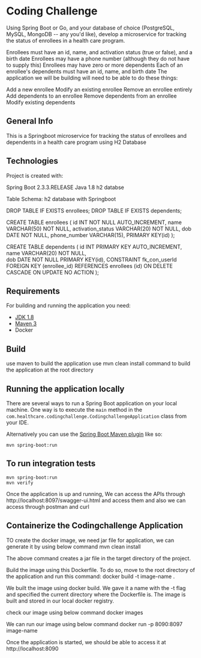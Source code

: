 # Coding Challenge
Using Spring Boot or Go, and your database of choice (PostgreSQL, MySQL, MongoDB -- any you'd like), develop a microservice for tracking the status of enrollees in a health care program.

Enrollees must have an id, name, and activation status (true or false), and a birth date
Enrollees may have a phone number (although they do not have to supply this)
Enrollees may have zero or more dependents
Each of an enrollee's dependents must have an id, name, and birth date
The application we will be building will need to be able to do these things:

Add a new enrollee
Modify an existing enrollee
Remove an enrollee entirely
Add dependents to an enrollee
Remove dependents from an enrollee
Modify existing dependents

## General Info
This is a Springboot microservice for tracking the status of enrollees and dependents in a health care program using H2 Database

## Technologies
Project is created with:

Spring Boot 2.3.3.RELEASE
Java 1.8
h2 databse

Table Schema:
h2 database with Springboot

DROP TABLE IF EXISTS enrollees;
DROP TABLE IF EXISTS dependents;

CREATE TABLE enrollees ( 
   id INT NOT NULL AUTO_INCREMENT, 
   name VARCHAR(50) NOT NULL, 
   activation_status VARCHAR(20) NOT NULL, 
   dob DATE NOT NULL,
   phone_number VARCHAR(15),
   PRIMARY KEY(id)
);

CREATE TABLE dependents
   ( id INT PRIMARY KEY AUTO_INCREMENT,
    name VARCHAR(20) NOT NULL,    
	dob DATE NOT NULL
	PRIMARY KEY(id),
  CONSTRAINT fk_con_userId FOREIGN KEY (enrollee_id)
    REFERENCES enrollees (id)
  ON DELETE CASCADE ON UPDATE NO ACTION
);

## Requirements

For building and running the application you need:

- [JDK 1.8](http://www.oracle.com/technetwork/java/javase/downloads/jdk8-downloads-2133151.html)
- [Maven 3](https://maven.apache.org)
- Docker

## Build

use maven to build the application
use mvn clean install command to build the application at the root directory

## Running the application locally

There are several ways to run a Spring Boot application on your local machine. One way is to execute the `main` method in the `com.healthcare.codingchallenge.CodingchallengeApplication` class from your IDE.

Alternatively you can use the [Spring Boot Maven plugin](https://docs.spring.io/spring-boot/docs/current/reference/html/build-tool-plugins-maven-plugin.html) like so:

```shell
mvn spring-boot:run
```

## To run integration tests

```
mvn spring-boot:run
mvn verify
```

Once the application is up and running, We can access the APIs through http://localhost:8097/swagger-ui.html and access them and also we can access through postman and curl


## Containerize the Codingchallenge Application

TO create the docker image, we need jar file for application, we can generate it by using below command
mvn clean install

The above command creates a jar file in the target directory of the project.

Build the image using this Dockerfile. To do so, move to the root directory of the application and run this command:
docker build -t image-name .

We built the image using docker build. We gave it a name with the -t flag and specified the current directory where the Dockerfile is. The image is built and stored in our local docker registry.

check our image using below command
docker images

We can run our image using below command
docker run -p 8090:8097 image-name

Once the application is started, we should be able to access it at http://localhost:8090

